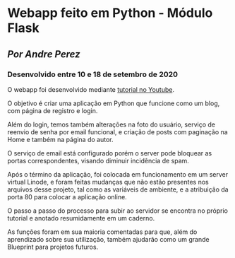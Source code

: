 # Webapp feito em Python - __Módulo Flask__

## _Por Andre Perez_

### Desenvolvido entre 10 e 18 de setembro de 2020



O webapp foi desenvolvido mediante [tutorial no Youtube](https://youtu.be/MwZwr5Tvyxo).

O objetivo é criar uma aplicação em Python que funcione como um blog, com página de registro e login.

Além do login, temos também alterações na foto do usuário, serviço de reenvio de senha por email funcional, e criação de posts com paginação na Home e também na página do autor.

O serviço de email está configurado porém o server pode bloquear as portas correspondentes, visando diminuir incidência de spam.

Após o término da aplicação, foi colocada em funcionamento em um server virtual Linode, e foram feitas mudanças que não estão presentes nos arquivos desse projeto, tal como as variáveis de ambiente, e a atribuição da porta 80 para colocar a aplicação online.

O passo a passo do processo para subir ao servidor se encontra no próprio tutorial e anotado resumidamente em um caderno.

As funções foram em sua maioria comentadas para que, além do aprendizado sobre sua utilização, também ajudarão como um grande Blueprint para projetos futuros.
